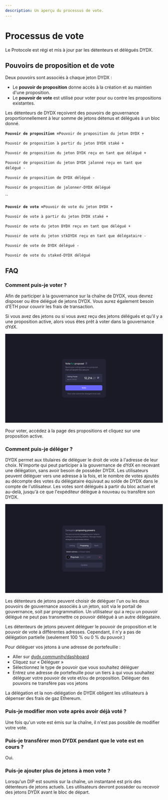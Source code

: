 ```yaml
---
description: Un aperçu du processus de vote.
---
```


# Processus de vote

Le Protocole est régi et mis à jour par les détenteurs et délégués DYDX.

## **Pouvoirs de proposition et de vote**

Deux pouvoirs sont associés à chaque jeton DYDX :

* Le **pouvoir de proposition** donne accès à la création et au maintien d'une proposition.
* Le **pouvoir de vote** est utilisé pour voter pour ou contre les propositions existantes.

Les détenteurs de DYDX reçoivent des pouvoirs de gouvernance proportionnellement à leur somme de jetons détenus et délégués à un bloc donné.

**`Pouvoir de proposition =`**`Pouvoir de proposition du jeton DYDX +`

`Pouvoir de proposition à partir du jeton DYDX staké +`

`Pouvoir de proposition du jeton DYDX reçu en tant que délégué +`

`Pouvoir de proposition du jeton DYDX jalonné reçu en tant que délégué -`

`Pouvoir de proposition de DYDX délégué -`

`Pouvoir de proposition de jalonner-DYDX délégué`

``

**`Pouvoir de vote =`**`Pouvoir de vote du jeton DYDX +`

`Pouvoir de vote à partir du jeton DYDX staké +`

`Pouvoir de vote du jeton DYDX reçu en tant que délégué +`

`Pouvoir de vote du jeton stkDYDX reçu en tant que délégataire -`

`Pouvoir de vote de DYDX délégué -`

`Pouvoir de vote du staked-DYDX délégué`

## FAQ

### Comment puis-je voter ?

Afin de participer à la gouvernance sur la chaîne de DYDX, vous devrez disposer ou être délégué de jetons DYDX. Vous aurez également besoin d'ETH pour couvrir les frais de transaction.

Si vous avez des jetons ou si vous avez reçu des jetons délégués et qu'il y a une proposition active, alors vous êtes prêt à voter dans la gouvernance dYdX.

![Votez en utilisant votre pouvoir de vote](<../.gitbook/assets/image (87).png>)

Pour voter, accédez à la page des propositions et cliquez sur une proposition active.

### **Comment puis-je déléger ?**

DYDX permet aux titulaires de déléguer le droit de vote à l'adresse de leur choix. N'importe qui peut participer à la gouvernance de dYdX en recevant une délégation, sans avoir besoin de posséder DYDX. Les utilisateurs peuvent déléguer vers une adresse à la fois, et le nombre de votes ajoutés au décompte des votes du délégataire équivaut au solde de DYDX dans le compte de l'utilisateur. Les votes sont délégués à partir du bloc actuel et au-delà, jusqu'à ce que l'expéditeur délègue à nouveau ou transfère son DYDX.

![Déléguez vos pouvoirs de vote et de proposition](<../.gitbook/assets/image (86).png>)

Les détenteurs de jetons peuvent choisir de déléguer l'un ou les deux pouvoirs de gouvernance associés à un jeton, soit via le portail de gouvernance, soit par programmation. Un utilisateur qui a reçu un pouvoir délégué ne peut pas transmettre ce pouvoir délégué à un autre délégataire.

Les détenteurs de jetons peuvent déléguer le pouvoir de proposition et le pouvoir de vote à différentes adresses. Cependant, il n'y a pas de délégation partielle (seulement 100 % ou 0 % du pouvoir.)

Pour déléguer vos jetons à une adresse de portefeuille :

* Aller sur [dydx.community/dashboard](https://dydx.community/dashboard)
* Cliquez sur « Déléguer »
* Sélectionnez le type de pouvoir que vous souhaitez déléguer
* Entrez une adresse de portefeuille pour un tiers à qui vous souhaitez déléguer votre pouvoir de vote et/ou de proposition. Déléguer des pouvoirs ne transfère pas vos jetons

La délégation et la non-délégation de DYDX obligent les utilisateurs à dépenser des frais de gaz Ethereum.

### Puis-je modifier mon vote après avoir déjà voté ?

Une fois qu'un vote est émis sur la chaîne, il n'est pas possible de modifier votre vote.

### Puis-je transférer mon DYDX pendant que le vote est en cours ?

Oui.

### Puis-je ajouter plus de jetons à mon vote ?

Lorsqu'un DIP est soumis sur la chaîne, un instantané est pris des détenteurs de jetons actuels. Les utilisateurs devront posséder ou recevoir des jetons DYDX avant le bloc de départ.
